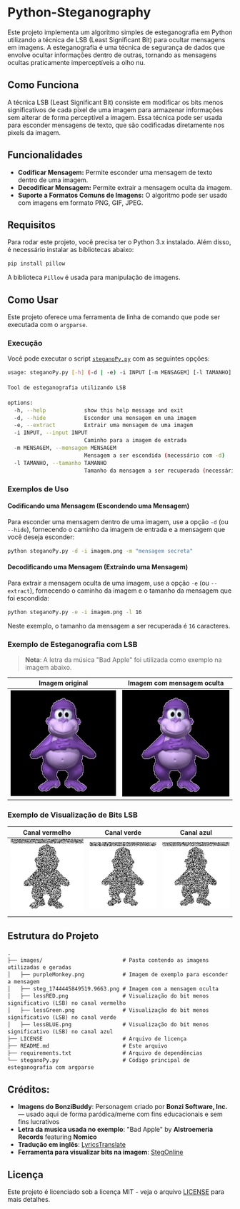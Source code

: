 # Python-Steganography

Este projeto implementa um algoritmo simples de esteganografia em Python utilizando a técnica de LSB (Least Significant Bit) para ocultar mensagens em imagens. A esteganografia é uma técnica de segurança de dados que envolve ocultar informações dentro de outras, tornando as mensagens ocultas praticamente imperceptíveis a olho nu.


## Como Funciona

A técnica LSB (Least Significant Bit) consiste em modificar os bits menos significativos de cada pixel de uma imagem para armazenar informações sem alterar de forma perceptível a imagem. Essa técnica pode ser usada para esconder mensagens de texto, que são codificadas diretamente nos pixels da imagem.


## Funcionalidades

- **Codificar Mensagem:** Permite esconder uma mensagem de texto dentro de uma imagem.
- **Decodificar Mensagem:** Permite extrair a mensagem oculta da imagem.
- **Suporte a Formatos Comuns de Imagens:** O algoritmo pode ser usado com imagens em formato PNG, GIF, JPEG.


## Requisitos

Para rodar este projeto, você precisa ter o Python 3.x instalado. Além disso, é necessário instalar as bibliotecas abaixo:

```bash
pip install pillow
```

A biblioteca `Pillow` é usada para manipulação de imagens.


## Como Usar

Este projeto oferece uma ferramenta de linha de comando que pode ser executada com o `argparse`.

### Execução

Você pode executar o script [`steganoPy.py`](./steganoPy.py) com as seguintes opções:

```bash
usage: steganoPy.py [-h] (-d | -e) -i INPUT [-m MENSAGEM] [-l TAMANHO]

Tool de esteganografia utilizando LSB

options:
  -h, --help            show this help message and exit
  -d, --hide            Esconder uma mensagem em uma imagem
  -e, --extract         Extrair uma mensagem de uma imagem
  -i INPUT, --input INPUT
                        Caminho para a imagem de entrada
  -m MENSAGEM, --mensagem MENSAGEM
                        Mensagem a ser escondida (necessário com -d)
  -l TAMANHO, --tamanho TAMANHO
                        Tamanho da mensagem a ser recuperada (necessário com -e)
```

### Exemplos de Uso

#### Codificando uma Mensagem (Escondendo uma Mensagem)

Para esconder uma mensagem dentro de uma imagem, use a opção `-d` (ou `--hide`), fornecendo o caminho da imagem de entrada e a mensagem que você deseja esconder:

```bash
python steganoPy.py -d -i imagem.png -m "mensagem secreta"
```

#### Decodificando uma Mensagem (Extraindo uma Mensagem)

Para extrair a mensagem oculta de uma imagem, use a opção `-e` (ou `--extract`), fornecendo o caminho da imagem e o tamanho da mensagem que foi escondida:

```bash
python steganoPy.py -e -i imagem.png -l 16
```

Neste exemplo, o tamanho da mensagem a ser recuperada é `16` caracteres.

### Exemplo de Esteganografia com LSB

> **Nota**: A letra da música "Bad Apple" foi utilizada como exemplo na imagem abaixo.

| Imagem original                            | Imagem com mensagem oculta                     |
|--------------------------------------------|------------------------------------------------|
| ![purpleMonkey](images/purpleMonkey.png)   | ![stegImage](images/steg_1744445849519.9663.png) |

### Exemplo de Visualização de Bits LSB

| Canal vermelho                 | Canal verde                        | Canal azul                       |
|--------------------------------|------------------------------------|----------------------------------|
| ![lessRED](images/lessRED.png) | ![lessGreen](images/lessGreen.png) | ![lessBLUE](images/lessBLUE.png) |
|                                |                                    |                                  |



## Estrutura do Projeto

```
.
├── images/                         # Pasta contendo as imagens utilizadas e geradas
│   ├── purpleMonkey.png            # Imagem de exemplo para esconder a mensagem
│   ├── steg_1744445849519.9663.png # Imagem com a mensagem oculta
│   ├── lessRED.png                 # Visualização do bit menos significativo (LSB) no canal vermelho
│   ├── lessGreen.png               # Visualização do bit menos significativo (LSB) no canal verde
│   ├── lessBLUE.png                # Visualização do bit menos significativo (LSB) no canal azul
├── LICENSE                         # Arquivo de licença
├── README.md                       # Este arquivo
├── requirements.txt                # Arquivo de dependências
└── steganoPy.py                    # Código principal de esteganografia com argparse
```


## Créditos:

- **Imagens do BonziBuddy**: Personagem criado por **Bonzi Software, Inc.** — usado aqui de forma paródica/meme com fins educacionais e sem fins lucrativos
- **Letra da musica usada no exemplo**: "Bad Apple" by **Alstroemeria Records** featuring **Nomico**
- **Tradução em inglês**: [LyricsTranslate](https://lyricstranslate.com/en/bad-apple-english-version-腐った林檎.html)
- **Ferramenta para visualizar bits na imagem**: [StegOnline](https://www.georgeom.net/StegOnline/upload)

## Licença

Este projeto é licenciado sob a licença MIT - veja o arquivo [LICENSE](LICENSE) para mais detalhes.
